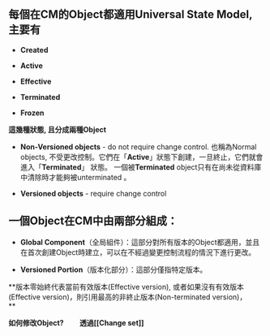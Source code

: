 ## 每個在CM的Object都適用**Universal State Model, 主要有**

- **Created**

- **Active**

- **Effective**

- **Terminated**

- **Frozen**

**這幾種狀態, 且分成兩種Object**

- **Non-Versioned objects** - do not require change control.
    也稱為Normal objects, 不受更改控制。它們在「**Active**」狀態下創建，一旦終止，它們就會進入「**Terminated**」 狀態。
    一個被**Terminated** object只有在尚未從資料庫中清除時才能夠被unterminated 。

- **Versioned objects** - require change control

## 一個Object在CM中由兩部分組成：

- **Global Component**（全局組件）：這部分對所有版本的Object都適用，並且在首次創建Object時建立，可以在不經過變更控制流程的情況下進行更改。

- **Versioned Portion**（版本化部分）：這部分僅指特定版本。

**版本零始終代表當前有效版本(Effective version), 或者如果沒有有效版本(Effective version)，則引用最高的非終止版本(Non-terminated version)，  
**

**如何修改Object?　　 透過[[Change set]]**